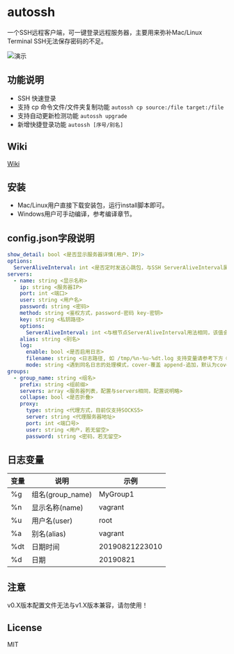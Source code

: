 # autossh

一个SSH远程客户端，可一键登录远程服务器，主要用来弥补Mac/Linux Terminal SSH无法保存密码的不足。

![演示](https://raw.githubusercontent.com/islenbo/autossh/8456ea1e8cb82541018a4133227a257c70199e40/docs/images/ezgif-5-42b5117192fc.gif)

## 功能说明
- SSH 快速登录
- 支持 cp 命令文件/文件夹复制功能 `autossh cp source:/file target:/file`
- 支持自动更新检测功能 `autossh upgrade`
- 新增快捷登录功能 `autossh [序号/别名]`

## Wiki
[Wiki](https://github.com/islenbo/autossh/wiki)

## 安装
- Mac/Linux用户直接下载安装包，运行install脚本即可。
- Windows用户可手动编译，参考编译章节。

## config.json字段说明
```yaml
show_detail: bool <是否显示服务器详情(用户、IP)>
options:
  ServerAliveInterval: int <是否定时发送心跳包，与SSH ServerAliveInterval属性用法相同>
servers:
  - name: string <显示名称>
    ip: string <服务器IP>
    port: int <端口>
    user: string <用户名>
    password: string <密码>
    method: string <鉴权方式，password-密码 key-密钥>
    key: string <私钥路径>
    options:
      ServerAliveInterval: int <与根节点ServerAliveInterval用法相同，该值会覆盖根节点的值>
    alias: string <别名>
    log:
      enable: bool <是否启用日志>
      filename: string <日志路径, 如 /tmp/%n-%u-%dt.log 支持变量请参考下方《日志变量》章节>
      mode: string <遇到同名日志的处理模式，cover-覆盖 append-追加，默认为cover>
groups:
  - group_name: string <组名>
    prefix: string <组前缀>
    servers: array <服务器列表，配置与servers相同，配置说明略>
    collapse: bool <是否折叠>
    proxy:
      type: string <代理方式，目前仅支持SOCKS5>
      server: string <代理服务器地址>
      port: int <端口号>
      user: string <用户，若无留空>
      password: string <密码，若无留空>
```

## 日志变量
变量 | 说明 | 示例
--- | --- | ---
%g | 组名(group_name) | MyGroup1
%n | 显示名称(name) | vagrant
%u | 用户名(user) | root
%a | 别名(alias) | vagrant
%dt | 日期时间 | 20190821223010
%d | 日期 | 20190821

## 注意
v0.X版本配置文件无法与v1.X版本兼容，请勿使用！

## License
MIT
